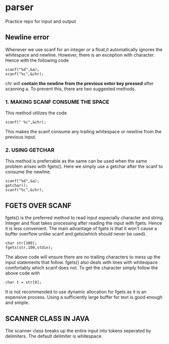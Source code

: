 # parser
Practice repo for input and output

## Newline error

Whenever we use scanf for an integer or a float,it automatically ignores the whitespace and newline. However, there is an exception with character. 
Hence with the following code
```
scanf("%d",&a);
scanf("%c",&chr);
```
chr will **contain the newline from the previous enter key pressed** after scanning a. To prevent this, there are two suggested methods. 
 
 ### 1. MAKING SCANF CONSUME THE SPACE
 This method utilizes the code 
 ```
 scanf(" %c",&chr);
 ```
 This makes the scanf consume any trailing whitespace or newline from the previous input.
  
   ### 2. USING GETCHAR
    
This method is preferrable as the same can be used when the same problem arises with fgets().
Here we simply use a getchar after the scanf to consume the newline. 
```
scanf("%d",&a);
getchar();
scanf("%c",&chr);
```
 
 ## FGETS OVER SCANF
  
  fgets() is the preferred method to read input especially character and string. Integer and float takes processing after reading the input with fgets. Hence it is less convenient. The main advantage of fgets is that it won't cause a buffer overflow unlike scanf and gets(which should never be used). 
  ```
  char str[100];
  fgets(str,100,stdin);
  ```
  The above code will ensure there are no trailing characters to mess up the input statements that follow. fgets() also deals with lines with whitespace comfortably which scanf does not. To get the character simply follow the above code with 
  ```
  char t = str[0];
  ```
  It is not recommended to use dynamic allocation for fgets as it is an expensive process. Using a sufficiently large buffer for text is good enough and simple. 
 
 ## SCANNER CLASS IN JAVA
  
  The scanner class breaks up the entire input into tokens seperated by delimiters. The default delimiter is whitespace.